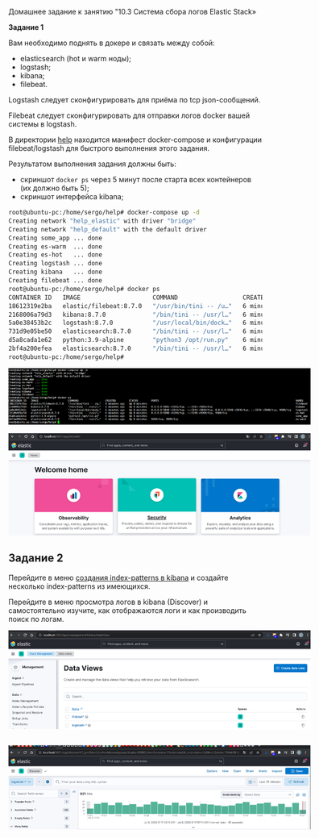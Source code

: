Домашнее задание к занятию "10.3 Система сбора логов Elastic Stack»  

**Задание 1**

Вам необходимо поднять в докере и связать между собой:

- elasticsearch (hot и warm ноды);
- logstash;
- kibana;
- filebeat.

Logstash следует сконфигурировать для приёма по tcp json-сообщений.

Filebeat следует сконфигурировать для отправки логов docker вашей системы в logstash.

В директории [help](./help) находится манифест docker-compose и конфигурации filebeat/logstash для быстрого 
выполнения этого задания.

Результатом выполнения задания должны быть:

- скриншот `docker ps` через 5 минут после старта всех контейнеров (их должно быть 5);
- скриншот интерфейса kibana;

```bash
root@ubuntu-pc:/home/sergo/help# docker-compose up -d
Creating network "help_elastic" with driver "bridge"
Creating network "help_default" with the default driver
Creating some_app ... done
Creating es-warm  ... done
Creating es-hot   ... done
Creating logstash ... done
Creating kibana   ... done
Creating filebeat ... done
root@ubuntu-pc:/home/sergo/help# docker ps
CONTAINER ID   IMAGE                    COMMAND                  CREATED         STATUS         PORTS                                                                                            NAMES
18612319e2ba   elastic/filebeat:8.7.0   "/usr/bin/tini -- /u…"   6 minutes ago   Up 6 minutes                                                                                                    filebeat
2168006a79d3   kibana:8.7.0             "/bin/tini -- /usr/l…"   6 minutes ago   Up 6 minutes   0.0.0.0:5601->5601/tcp, :::5601->5601/tcp                                                        kibana
5a0e38453b2c   logstash:8.7.0           "/usr/local/bin/dock…"   6 minutes ago   Up 6 minutes   0.0.0.0:5044->5044/tcp, :::5044->5044/tcp, 0.0.0.0:5046->5046/tcp, :::5046->5046/tcp, 9600/tcp   logstash
731d9e05be50   elasticsearch:8.7.0      "/bin/tini -- /usr/l…"   6 minutes ago   Up 6 minutes   0.0.0.0:9200->9200/tcp, :::9200->9200/tcp, 9300/tcp                                              es-hot
d5a8cada1e62   python:3.9-alpine        "python3 /opt/run.py"    6 minutes ago   Up 6 minutes                                                                                                    some_app
2bf4a200efea   elasticsearch:8.7.0      "/bin/tini -- /usr/l…"   6 minutes ago   Up 6 minutes   9200/tcp, 9300/tcp                                                                               es-warm
root@ubuntu-pc:/home/sergo/help# 
```
<img
  src="https://github.com/Serg2211/devops-netology/blob/main/dz/10-monitoring-03-elk/images/1.png"
  alt="image 1.png"
  title="image 1.png"
  style="display: inline-block; margin: 0 auto; max-width: 600px">

<img
  src="https://github.com/Serg2211/devops-netology/blob/main/dz/10-monitoring-03-elk/images/2.png"
  alt="image 2.png"
  title="image 2.png"
  style="display: inline-block; margin: 0 auto; max-width: 600px">



## Задание 2

Перейдите в меню [создания index-patterns  в kibana](http://localhost:5601/app/management/kibana/indexPatterns/create) и создайте несколько index-patterns из имеющихся.

Перейдите в меню просмотра логов в kibana (Discover) и самостоятельно изучите, как отображаются логи и как производить поиск по логам.

<img
  src="https://github.com/Serg2211/devops-netology/blob/main/dz/10-monitoring-03-elk/images/3.png"
  alt="image 3.png"
  title="image 3.png"
  style="display: inline-block; margin: 0 auto; max-width: 600px">

<img
  src="https://github.com/Serg2211/devops-netology/blob/main/dz/10-monitoring-03-elk/images/4.png"
  alt="image 4.png"
  title="image 4.png"
  style="display: inline-block; margin: 0 auto; max-width: 600px">
---
